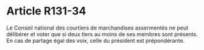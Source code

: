 # Article R131-34

Le Conseil national des courtiers de marchandises assermentés ne peut délibérer et voter que si deux tiers au moins de ses membres sont présents. En cas de partage égal des voix, celle du président est prépondérante.